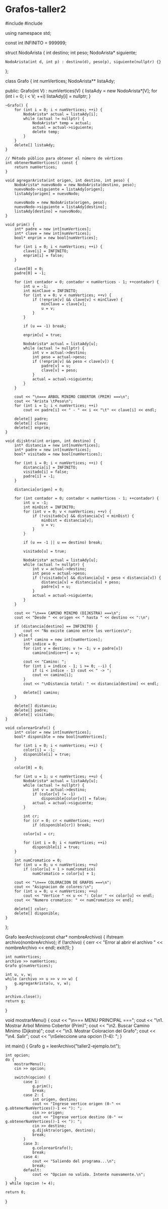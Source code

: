 # Grafos-taller2
#include <iostream>
#include <fstream>

using namespace std;

const int INFINITO = 999999;

struct NodoArista {
    int destino;
    int peso;
    NodoArista* siguiente;
    
    NodoArista(int d, int p) : destino(d), peso(p), siguiente(nullptr) {}
};

class Grafo {
    int numVertices;
    NodoArista** listaAdy;
    
public:
    Grafo(int V) : numVertices(V) {
        listaAdy = new NodoArista*[V];
        for (int i = 0; i < V; ++i)
            listaAdy[i] = nullptr;
    }
    
    ~Grafo() {
        for (int i = 0; i < numVertices; ++i) {
            NodoArista* actual = listaAdy[i];
            while (actual != nullptr) {
                NodoArista* temp = actual;
                actual = actual->siguiente;
                delete temp;
            }
        }
        delete[] listaAdy;
    }
    
    // Método público para obtener el número de vértices
    int obtenerNumVertices() const {
        return numVertices;
    }
    
    void agregarArista(int origen, int destino, int peso) {
        NodoArista* nuevoNodo = new NodoArista(destino, peso);
        nuevoNodo->siguiente = listaAdy[origen];
        listaAdy[origen] = nuevoNodo;
        
        nuevoNodo = new NodoArista(origen, peso);
        nuevoNodo->siguiente = listaAdy[destino];
        listaAdy[destino] = nuevoNodo;
    }
    
    void prim() {
        int* padre = new int[numVertices];
        int* clave = new int[numVertices];
        bool* enprim = new bool[numVertices];
        
        for (int i = 0; i < numVertices; ++i) {
            clave[i] = INFINITO;
            enprim[i] = false;
        }
        
        clave[0] = 0;
        padre[0] = -1;
        
        for (int contador = 0; contador < numVertices - 1; ++contador) {
            int u = -1;
            int minClave = INFINITO;
            for (int v = 0; v < numVertices; ++v) {
                if (!enprim[v] && clave[v] < minClave) {
                    minClave = clave[v];
                    u = v;
                }
            }
            
            if (u == -1) break;
            
            enprim[u] = true;
            
            NodoArista* actual = listaAdy[u];
            while (actual != nullptr) {
                int v = actual->destino;
                int peso = actual->peso;
                if (!enprim[v] && peso < clave[v]) {
                    padre[v] = u;
                    clave[v] = peso;
                }
                actual = actual->siguiente;
            }
        }
        
        cout << "\n=== ARBOL MINIMO COBERTOR (PRIM) ===\n";
        cout << "Arista \tPeso\n";
        for (int i = 1; i < numVertices; ++i)
            cout << padre[i] << " - " << i << "\t" << clave[i] << endl;
        
        delete[] padre;
        delete[] clave;
        delete[] enprim;
    }
    
    void dijsktra(int origen, int destino) {
        int* distancia = new int[numVertices];
        int* padre = new int[numVertices];
        bool* visitado = new bool[numVertices];
        
        for (int i = 0; i < numVertices; ++i) {
            distancia[i] = INFINITO;
            visitado[i] = false;
            padre[i] = -1;
        }
        
        distancia[origen] = 0;
        
        for (int contador = 0; contador < numVertices - 1; ++contador) {
            int u = -1;
            int minDist = INFINITO;
            for (int v = 0; v < numVertices; ++v) {
                if (!visitado[v] && distancia[v] < minDist) {
                    minDist = distancia[v];
                    u = v;
                }
            }
            
            if (u == -1 || u == destino) break;
            
            visitado[u] = true;
            
            NodoArista* actual = listaAdy[u];
            while (actual != nullptr) {
                int v = actual->destino;
                int peso = actual->peso;
                if (!visitado[v] && distancia[u] + peso < distancia[v]) {
                    distancia[v] = distancia[u] + peso;
                    padre[v] = u;
                }
                actual = actual->siguiente;
            }
        }
        
        cout << "\n=== CAMINO MINIMO (DIJKSTRA) ===\n";
        cout << "Desde " << origen << " hasta " << destino << ":\n";
        
        if (distancia[destino] == INFINITO) {
            cout << "No existe camino entre los vertices\n";
        } else {
            int* camino = new int[numVertices];
            int indice = 0;
            for (int v = destino; v != -1; v = padre[v])
                camino[indice++] = v;
            
            cout << "Camino: ";
            for (int i = indice - 1; i >= 0; --i) {
                if (i < indice - 1) cout << " -> ";
                cout << camino[i];
            }
            cout << "\nDistancia total: " << distancia[destino] << endl;
            
            delete[] camino;
        }
        
        delete[] distancia;
        delete[] padre;
        delete[] visitado;
    }
    
    void colorearGrafo() {
        int* color = new int[numVertices];
        bool* disponible = new bool[numVertices];
        
        for (int i = 0; i < numVertices; ++i) {
            color[i] = -1;
            disponible[i] = true;
        }
        
        color[0] = 0;
        
        for (int u = 1; u < numVertices; ++u) {
            NodoArista* actual = listaAdy[u];
            while (actual != nullptr) {
                int v = actual->destino;
                if (color[v] != -1)
                    disponible[color[v]] = false;
                actual = actual->siguiente;
            }
            
            int cr;
            for (cr = 0; cr < numVertices; ++cr)
                if (disponible[cr]) break;
            
            color[u] = cr;
            
            for (int i = 0; i < numVertices; ++i)
                disponible[i] = true;
        }
        
        int numCromatico = 0;
        for (int u = 0; u < numVertices; ++u)
            if (color[u] + 1 > numCromatico)
                numCromatico = color[u] + 1;
        
        cout << "\n=== COLORACION DE GRAFOS ===\n";
        cout << "Asignacion de colores:\n";
        for (int u = 0; u < numVertices; ++u)
            cout << "Vertice " << u << ": Color " << color[u] << endl;
        cout << "Numero cromatico: " << numCromatico << endl;
        
        delete[] color;
        delete[] disponible;
    }
};

Grafo leerArchivo(const char* nombreArchivo) {
    ifstream archivo(nombreArchivo);
    if (!archivo) {
        cerr << "Error al abrir el archivo " << nombreArchivo << endl;
        exit(1);
    }
    
    int numVertices;
    archivo >> numVertices;
    Grafo g(numVertices);
    
    int u, v, w;
    while (archivo >> u >> v >> w) {
        g.agregarArista(u, v, w);
    }
    
    archivo.close();
    return g;
}

void mostrarMenu() {
    cout << "\n=== MENU PRINCIPAL ===";
    cout << "\n1. Mostrar Arbol Minimo Cobertor (Prim)";
    cout << "\n2. Buscar Camino Minimo (Dijkstra)";
    cout << "\n3. Mostrar Coloracion del Grafo";
    cout << "\n4. Salir";
    cout << "\nSeleccione una opcion (1-4): ";
}

int main() {
    Grafo g = leerArchivo("taller2-ejemplo.txt");
    
    int opcion;
    do {
        mostrarMenu();
        cin >> opcion;
        
        switch(opcion) {
            case 1:
                g.prim();
                break;
            case 2: {
                int origen, destino;
                cout << "Ingrese vertice origen (0-" << g.obtenerNumVertices()-1 << "): ";
                cin >> origen;
                cout << "Ingrese vertice destino (0-" << g.obtenerNumVertices()-1 << "): ";
                cin >> destino;
                g.dijsktra(origen, destino);
                break;
            }
            case 3:
                g.colorearGrafo();
                break;
            case 4:
                cout << "Saliendo del programa...\n";
                break;
            default:
                cout << "Opcion no valida. Intente nuevamente.\n";
        }
    } while (opcion != 4);
    
    return 0;
}
